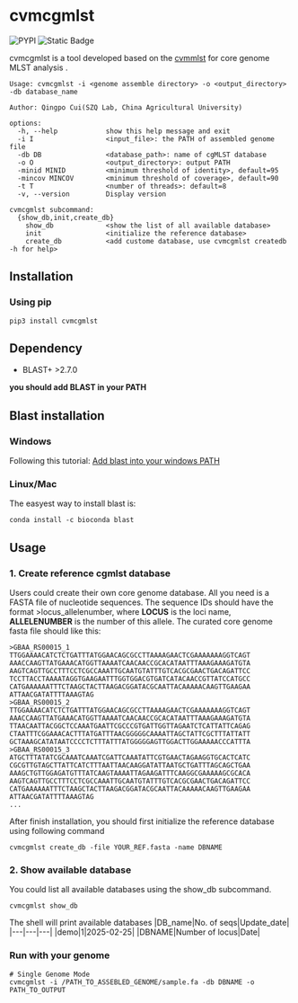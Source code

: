 # cvmcgmlst
![PYPI](https://img.shields.io/pypi/v/cvmcgmlst)
![Static Badge](https://img.shields.io/badge/OS-_Windows_%7C_Mac_%7C_Linux-steelblue)

cvmcgmlst is a tool developed based on the [cvmmlst](https://github.com/hbucqp/cvmmlst) for core genome MLST analysis .

```shell
Usage: cvmcgmlst -i <genome assemble directory> -o <output_directory> -db database_name

Author: Qingpo Cui(SZQ Lab, China Agricultural University)

options:
  -h, --help            show this help message and exit
  -i I                  <input_file>: the PATH of assembled genome file
  -db DB                <database_path>: name of cgMLST database
  -o O                  <output_directory>: output PATH
  -minid MINID          <minimum threshold of identity>, default=95
  -mincov MINCOV        <minimum threshold of coverage>, default=90
  -t T                  <number of threads>: default=8
  -v, --version         Display version

cvmcgmlst subcommand:
  {show_db,init,create_db}
    show_db             <show the list of all available database>
    init                <initialize the reference database>
    create_db           <add custome database, use cvmcgmlst createdb -h for help>
```


## Installation
### Using pip
```shell
pip3 install cvmcgmlst
```

## Dependency
- BLAST+ >2.7.0

**you should add BLAST in your PATH**


## Blast installation
### Windows


Following this tutorial:
[Add blast into your windows PATH](http://82.157.185.121:22300/shares/BevQrP0j8EXn76p7CwfheA)

### Linux/Mac
The easyest way to install blast is:

```
conda install -c bioconda blast
```

## Usage

### 1. Create reference cgmlst database

Users could create their own core genome database. All you need is a FASTA file of nucleotide sequences. The sequence IDs should have the format >locus_allelenumber, where **LOCUS** is the loci name, **ALLELENUMBER** is the number of this allele. 
The curated core genome fasta file should like this:

```shell
>GBAA_RS00015_1
TTGGAAAACATCTCTGATTTATGGAACAGCGCCTTAAAAGAACTCGAAAAAAAGGTCAGT
AAACCAAGTTATGAAACATGGTTAAAATCAACAACCGCACATAATTTAAAGAAAGATGTA
AAGTCAGTTGCCTTTCCTCGCCAAATTGCAATGTATTTGTCACGCGAACTGACAGATTCC
TCCTTACCTAAAATAGGTGAAGAATTTGGTGGACGTGATCATACAACCGTTATCCATGCC
CATGAAAAAATTTCTAAGCTACTTAAGACGGATACGCAATTACAAAAACAAGTTGAAGAA
ATTAACGATATTTTAAAGTAG
>GBAA_RS00015_2
TTGGAAAACATCTCTGATTTATGGAACAGCGCCTTAAAAGAACTCGAAAAAAAGGTCAGT
AAACCAAGTTATGAAACATGGTTAAAATCAACAACCGCACATAATTTAAAGAAAGATGTA
TTAACAATTACGGCTCCAAATGAATTCGCCCGTGATTGGTTAGAATCTCATTATTCAGAG
CTAATTTCGGAAACACTTTATGATTTAACGGGGGCAAAATTAGCTATTCGCTTTATTATT
GCTAAAGCATATAATCCCCTCTTTATTTATGGGGGAGTTGGACTTGGAAAAACCCATTTA
>GBAA_RS00015_3
ATGCTTTATATCGCAAATCAAATCGATTCAAATATTCGTGAACTAGAAGGTGCACTCATC
CGCGTTGTAGCTTATTCATCTTTAATTAACAAGGATATTAATGCTGATTTAGCAGCTGAA
AAAGCTGTTGGAGATGTTTATCAAGTAAAATTAGAAGATTTCAAGGCGAAAAAGCGCACA
AAGTCAGTTGCCTTTCCTCGCCAAATTGCAATGTATTTGTCACGCGAACTGACAGATTCC
CATGAAAAAATTTCTAAGCTACTTAAGACGGATACGCAATTACAAAAACAAGTTGAAGAA
ATTAACGATATTTTAAAGTAG
...
```

After finish installation, you should first initialize the reference database using following command
```shell
cvmcgmlst create_db -file YOUR_REF.fasta -name DBNAME
```
### 2. Show available database

You could list all available databases using the show_db subcommand.
```shell
cvmcgmlst show_db
```
The shell will print available databases
|DB_name|No. of seqs|Update_date|
|---|---|---|
|demo|1|2025-02-25|
|DBNAME|Number of locus|Date|


### Run with your genome
```shell
# Single Genome Mode
cvmcgmlst -i /PATH_TO_ASSEBLED_GENOME/sample.fa -db DBNAME -o PATH_TO_OUTPUT
```




